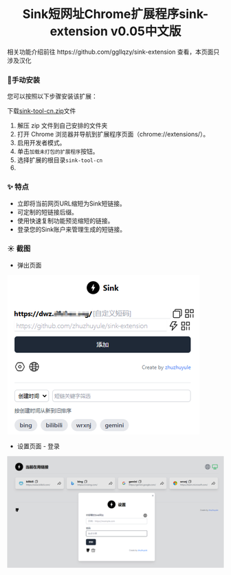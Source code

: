 <h1 align="center">Sink短网址Chrome扩展程序sink-extension v0.05中文版</h1>
相关功能介绍前往 https://github.com/ggllqzy/sink-extension 查看，本页面只涉及汉化

### 🚀手动安装
您可以按照以下步骤安装该扩展：

下载[sink-tool-cn.zip](https://github.com/aabacada/sink-extension-cn/releases/tag/v0.0.5-cn)文件
1. 解压 zip 文件到自己安排的文件夹
2. 打开 Chrome 浏览器并导航到扩展程序页面（chrome://extensions/）。
3. 启用开发者模式。
4. 单击`加载未打包的扩展程序`按钮。
5. 选择扩展的根目录`sink-tool-cn`
6. 

### ✨ 特点
* 立即将当前网页URL缩短为Sink短链接。
* 可定制的短链接后缀。
* 使用快速复制功能预览缩短的链接。
* 登录您的Sink账户来管理生成的短链接。
  

### ☀️ 截图

* 弹出页面

  
![tanchuang](./doc/tanchuang.png)



* 设置页面 - 登录

  
![shezhi](./doc/shezhi.png)



